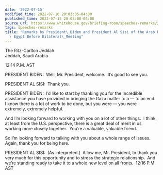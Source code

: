 ```yaml
---
date: '2022-07-15'
modified_time: 2022-07-16 20:03:35-04:00
published_time: 2022-07-15 20:03:00-04:00
source_url: https://www.whitehouse.gov/briefing-room/speeches-remarks/2022/07/15/remarks-by-president-biden-and-president-al-sisi-of-the-arab-republic-of-egypt-before-bilateral-meeting/
tags: speeches-remarks
title: "Remarks by President\_Biden and President Al Sisi of the Arab Republic of\
  \ Egypt Before Bilateral\_Meeting"
---
```

 
The Ritz-Carlton Jeddah  
Jeddah, Saudi Arabia

12:14 P.M. AST 

PRESIDENT BIDEN:  Well, Mr. President, welcome.  It’s good to see you. 

PRESIDENT AL SISI:  Thank you.

PRESIDENT BIDEN:  I’d like to start by thanking you for the incredible
assistance you have provided in bringing the Gaza matter to a — to an
end.  I know there is a lot of work to be done, but you were — you were
extremely, extremely helpful. 

And I’m looking forward to working with you on a lot of other things.  I
think, at least from the U.S. perspective, there is a great deal of
merit in us working more closely together.  You’re a valuable, valuable
friend.  

So I’m looking forward to talking with you about a whole range of
issues.  Again, thank you for being here.

PRESIDENT AL SISI:  (As interpreted.)  Allow me, Mr. President, to thank
you very much for this opportunity and to stress the strategic
relationship.  And we’re standing ready to take it to a whole new level
on all fronts.  12:16 P.M. AST
